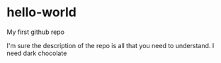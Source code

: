 # hello-world
My first github repo

I'm sure the description of the repo is all that you need to understand.
I need dark chocolate
